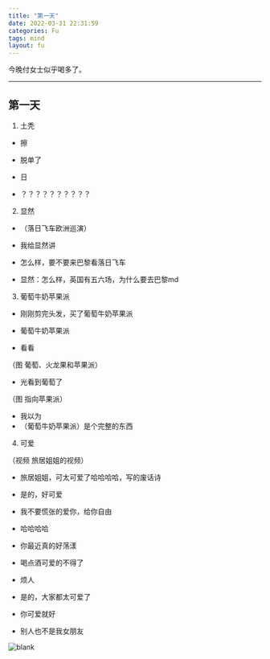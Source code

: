 ```yaml
---
title: "第一天"
date: 2022-03-31 22:31:59
categories: Fu
tags: mind
layout: fu
---
```


今晚付女士似乎喝多了。

---

<!-- <ul class="list-inline text-center">
<audio controls="controls">
    <source src="http://music.163.com/song/media/outer/url?id=1373002687.mp3" type="audio/ogg">
    <source src="http://music.163.com/song/media/outer/url?id=1373002687.mp3" type="audio/mpeg">
<embed height="50" width="1500" src="http://music.163.com/song/media/outer/url?id=1373002687.mp3" />
</audio>
</ul>

*Twilight Rush(暮色狂奔）— 结冰水* -->

## 第一天

1. 土秃

- 擦
- 脱单了
- 日

- ？？？？？？？？？？

2. 显然

- （落日飞车欧洲巡演）

- 我给显然讲
- 怎么样，要不要来巴黎看落日飞车

- 显然：怎么样，英国有五六场，为什么要去巴黎md


3. 葡萄牛奶苹果派

- 刚刚剪完头发，买了葡萄牛奶苹果派

- 葡萄牛奶苹果派
- 看看

（图 葡萄、火龙果和苹果派）

- 光看到葡萄了

（图 指向苹果派）

- 我以为
- （葡萄牛奶苹果派）是个完整的东西

4. 可爱

（视频 旅居姐姐的视频）

- 旅居姐姐，可太可爱了哈哈哈哈，写的废话诗 

- 是的，好可爱
- 我不要慌张的爱你，给你自由

- 哈哈哈哈

- 你最近真的好荡漾
- 喝点酒可爱的不得了
- 烦人

- 是的，大家都太可爱了

- 你可爱就好
- 别人也不是我女朋友


![blank](/assets/img/placeholder.png)

